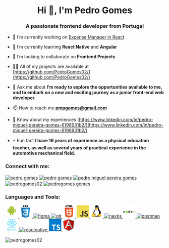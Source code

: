 <h1 align="center">Hi 👋, I'm Pedro Gomes</h1>
<h3 align="center">A passionate frontend developer from Portugal</h3>

- 🔭 I’m currently working on [Expense Manager in React](https://github.com/PedroGomes02/ExpenseManager-react-)

- 🌱 I’m currently learning **React Native** and **Angular**

- 👯 I’m looking to collaborate on **Frontend Projects**

- 👨‍💻 All of my projects are available at [https://github.com/PedroGomes02/](https://github.com/PedroGomes02/)

- 💬 Ask me about **I’m ready to explore the opportunities available to me, and to embark on a new and exciting journey as a junior front-end web developer.**

- 📫 How to reach me **pmpgomes@gmail.com**

- 📄 Know about my experiences [https://www.linkedin.com/in/pedro-miguel-pereira-gomes-6196931b2/](https://www.linkedin.com/in/pedro-miguel-pereira-gomes-6196931b2/)

- ⚡ Fun fact **I have 16 years of experience as a physical education teacher, as well as several years of practical experience in the automotive mechanical field.**

<h3 align="left">Connect with me:</h3>
<p align="left">
<a href="https://codepen.io/pedro gomes" target="blank"><img align="center" src="https://raw.githubusercontent.com/rahuldkjain/github-profile-readme-generator/master/src/images/icons/Social/codepen.svg" alt="pedro gomes" height="30" width="40" /></a>
<a href="https://dev.to/pedro gomes" target="blank"><img align="center" src="https://raw.githubusercontent.com/rahuldkjain/github-profile-readme-generator/master/src/images/icons/Social/devto.svg" alt="pedro gomes" height="30" width="40" /></a>
<a href="https://linkedin.com/in/pedro miguel pereira gomes" target="blank"><img align="center" src="https://raw.githubusercontent.com/rahuldkjain/github-profile-readme-generator/master/src/images/icons/Social/linked-in-alt.svg" alt="pedro miguel pereira gomes" height="30" width="40" /></a>
<a href="https://codesandbox.com/pedrogomes02" target="blank"><img align="center" src="https://raw.githubusercontent.com/rahuldkjain/github-profile-readme-generator/master/src/images/icons/Social/codesandbox.svg" alt="pedrogomes02" height="30" width="40" /></a>
<a href="https://fb.com/pedrogomes gomes" target="blank"><img align="center" src="https://raw.githubusercontent.com/rahuldkjain/github-profile-readme-generator/master/src/images/icons/Social/facebook.svg" alt="pedrogomes gomes" height="30" width="40" /></a>
</p>

<h3 align="left">Languages and Tools:</h3>
<p align="left"> <a href="https://developer.android.com" target="_blank" rel="noreferrer"> <img src="https://raw.githubusercontent.com/devicons/devicon/master/icons/android/android-original-wordmark.svg" alt="android" width="40" height="40"/> </a> <a href="https://www.w3schools.com/css/" target="_blank" rel="noreferrer"> <img src="https://raw.githubusercontent.com/devicons/devicon/master/icons/css3/css3-original-wordmark.svg" alt="css3" width="40" height="40"/> </a> <a href="https://www.figma.com/" target="_blank" rel="noreferrer"> <img src="https://www.vectorlogo.zone/logos/figma/figma-icon.svg" alt="figma" width="40" height="40"/> </a> <a href="https://git-scm.com/" target="_blank" rel="noreferrer"> <img src="https://www.vectorlogo.zone/logos/git-scm/git-scm-icon.svg" alt="git" width="40" height="40"/> </a> <a href="https://www.w3.org/html/" target="_blank" rel="noreferrer"> <img src="https://raw.githubusercontent.com/devicons/devicon/master/icons/html5/html5-original-wordmark.svg" alt="html5" width="40" height="40"/> </a> <a href="https://developer.mozilla.org/en-US/docs/Web/JavaScript" target="_blank" rel="noreferrer"> <img src="https://raw.githubusercontent.com/devicons/devicon/master/icons/javascript/javascript-original.svg" alt="javascript" width="40" height="40"/> </a> <a href="https://www.linux.org/" target="_blank" rel="noreferrer"> <img src="https://raw.githubusercontent.com/devicons/devicon/master/icons/linux/linux-original.svg" alt="linux" width="40" height="40"/> </a> <a href="https://nextjs.org/" target="_blank" rel="noreferrer"> <img src="https://cdn.worldvectorlogo.com/logos/nextjs-2.svg" alt="nextjs" width="40" height="40"/> </a> <a href="https://nodejs.org" target="_blank" rel="noreferrer"> <img src="https://raw.githubusercontent.com/devicons/devicon/master/icons/nodejs/nodejs-original-wordmark.svg" alt="nodejs" width="40" height="40"/> </a> <a href="https://postman.com" target="_blank" rel="noreferrer"> <img src="https://www.vectorlogo.zone/logos/getpostman/getpostman-icon.svg" alt="postman" width="40" height="40"/> </a> <a href="https://reactjs.org/" target="_blank" rel="noreferrer"> <img src="https://raw.githubusercontent.com/devicons/devicon/master/icons/react/react-original-wordmark.svg" alt="react" width="40" height="40"/> </a> <a href="https://reactnative.dev/" target="_blank" rel="noreferrer"> <img src="https://reactnative.dev/img/header_logo.svg" alt="reactnative" width="40" height="40"/> </a> <a href="https://www.typescriptlang.org/" target="_blank" rel="noreferrer"> <img src="https://raw.githubusercontent.com/devicons/devicon/master/icons/typescript/typescript-original.svg" alt="typescript" width="40" height="40"/> </a>
<a href="https://angular.io/" target="_blank" rel="noreferrer"> <img src="https://raw.githubusercontent.com/devicons/devicon/master/icons/angularjs/angularjs-original.svg" alt="angular" width="40" height="40"/> </a>
</p>

<p><img align="center" src="https://github-readme-stats.vercel.app/api/top-langs?username=pedrogomes02&show_icons=true&locale=en&layout=compact" alt="pedrogomes02" /></p>
